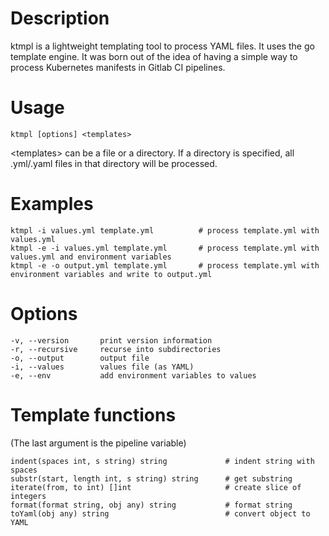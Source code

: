 # Description

ktmpl is a lightweight templating tool to process YAML files. It uses the go template engine.
It was born out of the idea of having a simple way to process Kubernetes manifests in Gitlab CI pipelines.


# Usage

    ktmpl [options] <templates>

&lt;templates&gt; can be a file or a directory.
If a directory is specified, all .yml/.yaml files in that directory will be processed.


# Examples
    ktmpl -i values.yml template.yml          # process template.yml with values.yml
    ktmpl -e -i values.yml template.yml       # process template.yml with values.yml and environment variables
    ktmpl -e -o output.yml template.yml       # process template.yml with environment variables and write to output.yml


# Options
    -v, --version       print version information
    -r, --recursive     recurse into subdirectories
    -o, --output        output file
    -i, --values        values file (as YAML)
    -e, --env           add environment variables to values


# Template functions

(The last argument is the pipeline variable)

    indent(spaces int, s string) string             # indent string with spaces
    substr(start, length int, s string) string      # get substring
    iterate(from, to int) []int                     # create slice of integers
    format(format string, obj any) string           # format string
    toYaml(obj any) string                          # convert object to YAML
